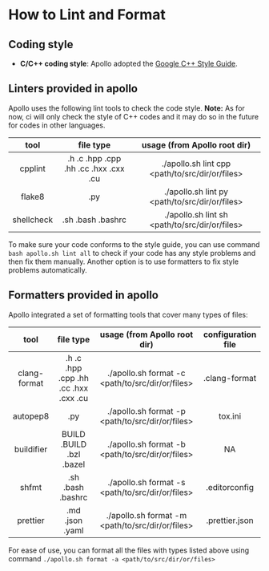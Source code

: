 # How to Lint and Format

## Coding style

- **C/C++ coding style**: Apollo adopted the
  [Google C++ Style Guide](https://google.github.io/styleguide/cppguide.html).

## Linters provided in apollo

Apollo uses the following lint tools to check the code style. **Note:** As for
now, ci will only check the style of C++ codes and it may do so in the future
for codes in other languages.

|    tool    |               file type               |          usage (from Apollo root dir)           |
| :--------: | :-----------------------------------: | :---------------------------------------------: |
|  cpplint   | .h .c .hpp .cpp .hh .cc .hxx .cxx .cu | ./apollo.sh lint cpp <path/to/src/dir/or/files> |
|   flake8   |                  .py                  | ./apollo.sh lint py <path/to/src/dir/or/files>  |
| shellcheck |           .sh .bash .bashrc           | ./apollo.sh lint sh <path/to/src/dir/or/files>  |

To make sure your code conforms to the style guide, you can use command
`bash apollo.sh lint all` to check if your code has any style problems and then
fix them manually. Another option is to use formatters to fix style problems
automatically.

## Formatters provided in apollo

Apollo integrated a set of formatting tools that cover many types of files:

|     tool     |               file type               |           usage (from Apollo root dir)           | configuration file |
| :----------: | :-----------------------------------: | :----------------------------------------------: | :----------------: |
| clang-format | .h .c .hpp .cpp .hh .cc .hxx .cxx .cu | ./apollo.sh format -c <path/to/src/dir/or/files> |   .clang-format    |
|   autopep8   |                  .py                  | ./apollo.sh format -p <path/to/src/dir/or/files> |      tox.ini       |
|  buildifier  |       BUILD .BUILD .bzl .bazel        | ./apollo.sh format -b <path/to/src/dir/or/files> |         NA         |
|    shfmt     |           .sh .bash .bashrc           | ./apollo.sh format -s <path/to/src/dir/or/files> |   .editorconfig    |
|   prettier   |            .md .json .yaml            | ./apollo.sh format -m <path/to/src/dir/or/files> |   .prettier.json   |

For ease of use, you can format all the files with types listed above using
command `./apollo.sh format -a <path/to/src/dir/or/files>`
